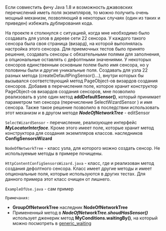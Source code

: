 Если совместить фичу Java 1.8 и возможность джавовских перечислений иметь поля экземпляров, то можно получить очень мощный механизм, позволяющий в некоторых случаях (один из таких и приведен) избежать дублирования кода.

На проекте я столкнулся с ситуацией, когда мне необходимо было создавать для узлов в дереве сети 22 сенсора. У каждого такого сенсора была своя страница (визард), на которой выполнялась настройка этого сенсора. Для приемочных тестов было принято решение, создавать сенсоры с обязательными полями для заполнения, а опциональные оставлять с дефолтными значениями. У некоторых сенсоров единственным основным полем было имя сенсора, но у половины были и другие уникальные поля. Создавать для узла 22 разных метода (createDefaultPingSensor()...), внутри которых бы вызывался соответствующий метод PageObject-ов визардов создания сенсоров. 
Добавив в перечисления поле, которое хранит конструктор PageObject-ов визардов создания сенсоров, мне позволило реализовать в узле один метод ****addDefaultSensor()****, который принимает параметром тип сенсора (перечисление SelectWizardSensor ) и имя сенсора. Также такое решение позволило в последствии использовать этот механизм и в другом методе ***NodeOfNetworkTree*** - editSensor

`SelectWizardSensor` - перечисление, реализующее интерфейс ***MyLocatorInterface***. Кроме этого имеет поле, которые хранит метод конструктора для создания экземпляров классов. наследников ****ConfigSensorsWizard****

`NodeOfNetworkTree` - класс узла, для которого можно создать сенсор. Не используемые методы в примере почищены.

`HttpContentConfigSensorsWizard.java` - класс, где и реализован метод создания дефолтного сенсора. Класс имеет другие методы и имеет опциональные поля, которые используются в других тестах. Для данного примера этот класс очищен от лишнего.

`ExampleOfUse.java` - сам пример


`Примечания:`
 - ****GroupOfNetworkTree**** наследник ****NodeOfNetworkTree****
 - Примененный метод в ***NodeOfNetworkTree.shoudHasSensor()*** использует дженерик метод ****MyConditions.waitingBy()****, на который можно посмотреть в [generic_waiting](https://github.com/savegExample/my_testing_techniques/tree/master/generic_waiting)